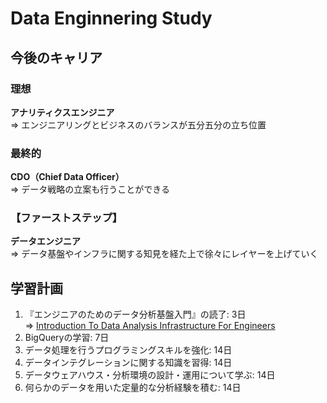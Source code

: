 # Data Enginnering Study

## 今後のキャリア
### 理想
**アナリティクスエンジニア**<br>
⇒ エンジニアリングとビジネスのバランスが五分五分の立ち位置

### 最終的
**CDO（Chief Data Officer）**<br>
⇒ データ戦略の立案も行うことができる

### 【ファーストステップ】
**データエンジニア**<br>
⇒ データ基盤やインフラに関する知見を経た上で徐々にレイヤーを上げていく

## 学習計画
1. 『エンジニアのためのデータ分析基盤入門』の読了: 3日<br>
    ⇒ [Introduction To Data Analysis Infrastructure For Engineers](./IntroductiontoDataAnalysisInfrastructureForEngineers.md)
2. BigQueryの学習: 7日
3. データ処理を行うプログラミングスキルを強化: 14日
4. データインテグレーションに関する知識を習得: 14日
5. データウェアハウス・分析環境の設計・運用について学ぶ: 14日
6. 何らかのデータを用いた定量的な分析経験を積む: 14日